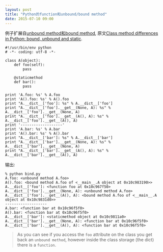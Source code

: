 ```yaml
---
layout: post
title: "Python的function和unbound/bound method"
date: 2015-07-10 09:00
---
```


例子扩展自[unbound method和bound method](http://pyzh.readthedocs.org/en/latest/python-questions-on-stackoverflow.html#unbound-methodbound-method), 原文[Class method differences in Python: bound, unbound and static](http://stackoverflow.com/questions/114214/class-method-differences-in-python-bound-unbound-and-static).

	#!/usr/bin/env python
	# -*- coding: utf-8 -*-

	class A(object):
		def foo(self):
			pass

		@staticmethod
		def bar():
			pass

	print 'A.foo: %s' % A.foo
	print 'A().foo: %s' % A().foo
	print "A.__dict__['foo']: %s" % A.__dict__['foo']
	print "A.__dict__['foo'].__get__(None, A): %s" % A.__dict__['foo'].__get__(None, A)
	print "A.__dict__['foo'].__get__(A(), A): %s" % A.__dict__['foo'].__get__(A(), A)
	print '-------------------'
	print 'A.bar: %s' % A.bar
	print 'A().bar: %s' % A().bar
	print "A.__dict__['bar']: %s" % A.__dict__['bar']
	print "A.__dict__['bar'].__get__(None, A): %s" % A.__dict__['bar'].__get__(None, A)
	print "A.__dict__['bar'].__get__(A(), A): %s" % A.__dict__['bar'].__get__(A(), A)

输出:

	% python bind.py
	A.foo: <unbound method A.foo>
	A().foo: <bound method A.foo of <__main__.A object at 0x10c983190>>
	A.__dict__['foo']: <function foo at 0x10c967f50>
	A.__dict__['foo'].__get__(None, A): <unbound method A.foo>
	A.__dict__['foo'].__get__(A(), A): <bound method A.foo of <__main__.A object at 0x10c9831d0>>
	-------------------
	A.bar: <function bar at 0x10c96f5f0>
	A().bar: <function bar at 0x10c96f5f0>
	A.__dict__['bar']: <staticmethod object at 0x10c9811a0>
	A.__dict__['bar'].__get__(None, A): <function bar at 0x10c96f5f0>
	A.__dict__['bar'].__get__(A(), A): <function bar at 0x10c96f5f0>

> As you can see if you access the `foo` attribute on the class you get back an `unbound method`, however inside the class storage (the dict) there is a `function`.
